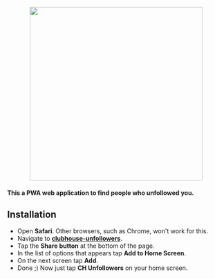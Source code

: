 <p align="center">
<img src="https://raw.githubusercontent.com/soroushchehresa/clubhouse-unfollowers/master/logo.png" align="center" width="400px" />
  
#### This a PWA web application to find people who unfollowed you.
</p>

## Installation
- Open **Safari**. Other browsers, such as Chrome, won't work for this.
- Navigate to [**clubhouse-unfollowers**](https://soroushchehresa.github.io/clubhouse-unfollowers).
- Tap the **Share button** at the bottom of the page.
- In the list of options that appears tap **Add to Home Screen**.
- On the next screen tap **Add**.
- Done ;) Now just tap **CH Unfollowers** on your home screen.
